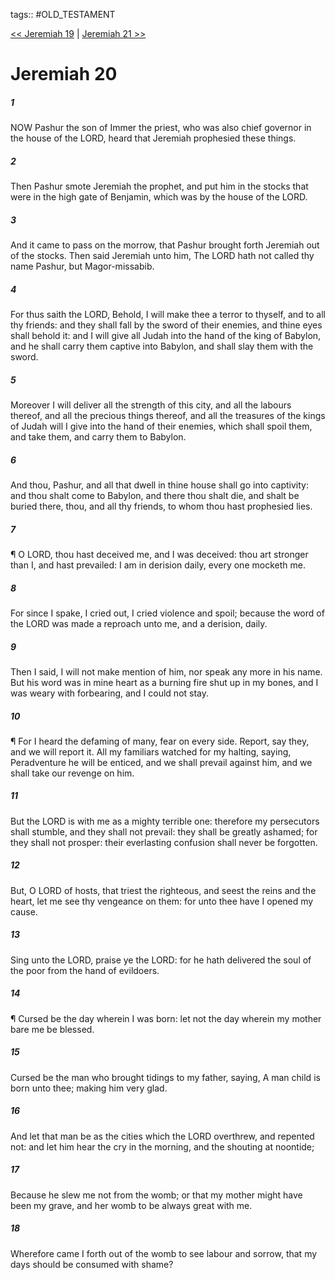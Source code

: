 tags:: #OLD_TESTAMENT

[<< Jeremiah 19](OLD_TESTAMENT/24_Jeremiah/Jeremiah_19.md) | [Jeremiah 21 >>](OLD_TESTAMENT/24_Jeremiah/Jeremiah_21.md)

# Jeremiah 20

##### 1

NOW Pashur the son of Immer the priest, who was also chief governor in the house of the LORD, heard that Jeremiah prophesied these things.

##### 2

Then Pashur smote Jeremiah the prophet, and put him in the stocks that were in the high gate of Benjamin, which was by the house of the LORD.

##### 3

And it came to pass on the morrow, that Pashur brought forth Jeremiah out of the stocks. Then said Jeremiah unto him, The LORD hath not called thy name Pashur, but Magor-missabib.

##### 4

For thus saith the LORD, Behold, I will make thee a terror to thyself, and to all thy friends: and they shall fall by the sword of their enemies, and thine eyes shall behold it: and I will give all Judah into the hand of the king of Babylon, and he shall carry them captive into Babylon, and shall slay them with the sword.

##### 5

Moreover I will deliver all the strength of this city, and all the labours thereof, and all the precious things thereof, and all the treasures of the kings of Judah will I give into the hand of their enemies, which shall spoil them, and take them, and carry them to Babylon.

##### 6

And thou, Pashur, and all that dwell in thine house shall go into captivity: and thou shalt come to Babylon, and there thou shalt die, and shalt be buried there, thou, and all thy friends, to whom thou hast prophesied lies.

##### 7

¶ O LORD, thou hast deceived me, and I was deceived: thou art stronger than I, and hast prevailed: I am in derision daily, every one mocketh me.

##### 8

For since I spake, I cried out, I cried violence and spoil; because the word of the LORD was made a reproach unto me, and a derision, daily.

##### 9

Then I said, I will not make mention of him, nor speak any more in his name. But his word was in mine heart as a burning fire shut up in my bones, and I was weary with forbearing, and I could not stay.

##### 10

¶ For I heard the defaming of many, fear on every side. Report, say they, and we will report it. All my familiars watched for my halting, saying, Peradventure he will be enticed, and we shall prevail against him, and we shall take our revenge on him.

##### 11

But the LORD is with me as a mighty terrible one: therefore my persecutors shall stumble, and they shall not prevail: they shall be greatly ashamed; for they shall not prosper: their everlasting confusion shall never be forgotten.

##### 12

But, O LORD of hosts, that triest the righteous, and seest the reins and the heart, let me see thy vengeance on them: for unto thee have I opened my cause.

##### 13

Sing unto the LORD, praise ye the LORD: for he hath delivered the soul of the poor from the hand of evildoers.

##### 14

¶ Cursed be the day wherein I was born: let not the day wherein my mother bare me be blessed.

##### 15

Cursed be the man who brought tidings to my father, saying, A man child is born unto thee; making him very glad.

##### 16

And let that man be as the cities which the LORD overthrew, and repented not: and let him hear the cry in the morning, and the shouting at noontide;

##### 17

Because he slew me not from the womb; or that my mother might have been my grave, and her womb to be always great with me.

##### 18

Wherefore came I forth out of the womb to see labour and sorrow, that my days should be consumed with shame?

